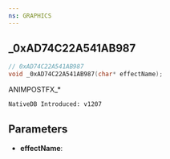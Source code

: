 ```yaml
---
ns: GRAPHICS
---
```

## _0xAD74C22A541AB987

```c
// 0xAD74C22A541AB987
void _0xAD74C22A541AB987(char* effectName);
```

ANIMPOSTFX_*

```
NativeDB Introduced: v1207
```

## Parameters
* **effectName**:
